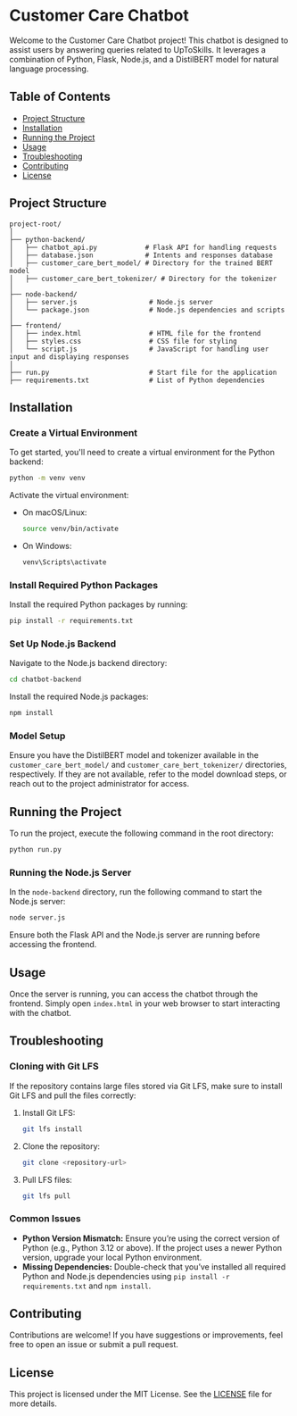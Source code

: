 # Customer Care Chatbot

Welcome to the Customer Care Chatbot project! This chatbot is designed to assist users by answering queries related to UpToSkills. It leverages a combination of Python, Flask, Node.js, and a DistilBERT model for natural language processing.

## Table of Contents

- [Project Structure](#project-structure)
- [Installation](#installation)
- [Running the Project](#running-the-project)
- [Usage](#usage)
- [Troubleshooting](#troubleshooting)
- [Contributing](#contributing)
- [License](#license)

## Project Structure

```
project-root/
│
├── python-backend/
│   ├── chatbot_api.py            # Flask API for handling requests
│   ├── database.json             # Intents and responses database
│   ├── customer_care_bert_model/ # Directory for the trained BERT model
│   ├── customer_care_bert_tokenizer/ # Directory for the tokenizer
│            
├── node-backend/
│   ├── server.js                  # Node.js server
│   └── package.json               # Node.js dependencies and scripts
│
├── frontend/
│   ├── index.html                 # HTML file for the frontend
│   ├── styles.css                 # CSS file for styling
│   └── script.js                  # JavaScript for handling user input and displaying responses
│
├── run.py                         # Start file for the application
├── requirements.txt               # List of Python dependencies
```

## Installation

### Create a Virtual Environment

To get started, you'll need to create a virtual environment for the Python backend:

```bash
python -m venv venv
```

Activate the virtual environment:

- On macOS/Linux:
    ```bash
    source venv/bin/activate
    ```
- On Windows:
    ```bash
    venv\Scripts\activate
    ```

### Install Required Python Packages

Install the required Python packages by running:

```bash
pip install -r requirements.txt
```

### Set Up Node.js Backend

Navigate to the Node.js backend directory:

```bash
cd chatbot-backend
```

Install the required Node.js packages:

```bash
npm install
```

### Model Setup

Ensure you have the DistilBERT model and tokenizer available in the `customer_care_bert_model/` and `customer_care_bert_tokenizer/` directories, respectively. If they are not available, refer to the model download steps, or reach out to the project administrator for access.

## Running the Project

To run the project, execute the following command in the root directory:

```bash
python run.py
```

### Running the Node.js Server

In the `node-backend` directory, run the following command to start the Node.js server:

```bash
node server.js
```

Ensure both the Flask API and the Node.js server are running before accessing the frontend.

## Usage

Once the server is running, you can access the chatbot through the frontend. Simply open `index.html` in your web browser to start interacting with the chatbot.

## Troubleshooting

### Cloning with Git LFS

If the repository contains large files stored via Git LFS, make sure to install Git LFS and pull the files correctly:

1. Install Git LFS:

   ```bash
   git lfs install
   ```

2. Clone the repository:

   ```bash
   git clone <repository-url>
   ```

3. Pull LFS files:

   ```bash
   git lfs pull
   ```

### Common Issues

- **Python Version Mismatch:** Ensure you’re using the correct version of Python (e.g., Python 3.12 or above). If the project uses a newer Python version, upgrade your local Python environment.
- **Missing Dependencies:** Double-check that you’ve installed all required Python and Node.js dependencies using `pip install -r requirements.txt` and `npm install`.

## Contributing

Contributions are welcome! If you have suggestions or improvements, feel free to open an issue or submit a pull request.

## License

This project is licensed under the MIT License. See the [LICENSE](LICENSE) file for more details.
```
